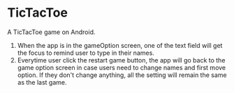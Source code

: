 TicTacToe
=========
A TicTacToe game on Android.

1. When the app is in the gameOption screen, one of the text field will get the focus to remind user to type in their names.
2. Everytime user click the restart game button, the app will go back to the game option screen in case users need to change names and first move option. If they don't change anything, all the setting will remain the same as the last game.

